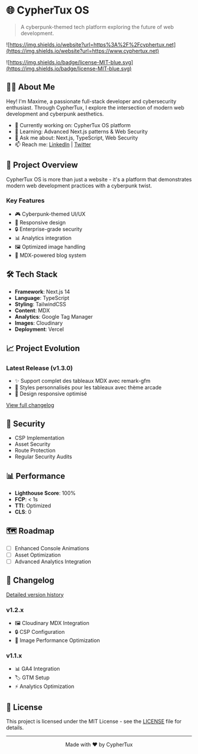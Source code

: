 # 🌐 CypherTux OS

> A cyberpunk-themed tech platform exploring the future of web development.
> 

![https://img.shields.io/website?url=https%3A%2F%2Fcyphertux.net](https://img.shields.io/website?url=https://www.cyphertux.net)

![https://img.shields.io/badge/license-MIT-blue.svg](https://img.shields.io/badge/license-MIT-blue.svg)

## 👨‍💻 About Me

Hey! I'm Maxime, a passionate full-stack developer and cybersecurity enthusiast. Through CypherTux, I explore the intersection of modern web development and cyberpunk aesthetics.

- 🔭 Currently working on: CypherTux OS platform
- 🌱 Learning: Advanced Next.js patterns & Web Security
- 💬 Ask me about: Next.js, TypeScript, Web Security
- 📫 Reach me: [LinkedIn](https://www.linkedin.com/in/evrardmaxime/) | [Twitter](https://twitter.com/Cyphertux)

## 🚀 Project Overview

CypherTux OS is more than just a website - it's a platform that demonstrates modern web development practices with a cyberpunk twist.

### Key Features

- 🎮 Cyberpunk-themed UI/UX
- 📱 Responsive design
- 🔒 Enterprise-grade security
- 📊 Analytics integration
- 🖼️ Optimized image handling
- 📝 MDX-powered blog system

## 🛠 Tech Stack

- **Framework**: Next.js 14
- **Language**: TypeScript
- **Styling**: TailwindCSS
- **Content**: MDX
- **Analytics**: Google Tag Manager
- **Images**: Cloudinary
- **Deployment**: Vercel

## 📈 Project Evolution

### Latest Release (v1.3.0)

- ✨ Support complet des tableaux MDX avec remark-gfm
- 🎨 Styles personnalisés pour les tableaux avec thème arcade
- 📱 Design responsive optimisé

[View full changelog](https://www.cyphertux.net)

## 🔐 Security

- CSP Implementation
- Asset Security
- Route Protection
- Regular Security Audits

## 📊 Performance

- **Lighthouse Score**: 100%
- **FCP**: < 1s
- **TTI**: Optimized
- **CLS**: 0

## 🗺 Roadmap

- [ ]  Enhanced Console Animations
- [ ]  Asset Optimization
- [ ]  Advanced Analytics Integration

## 📜 Changelog

[Detailed version history](https://www.cyphertux.net)

### v1.2.x

- 🖼️ Cloudinary MDX Integration
- 🔒 CSP Configuration
- 🎯 Image Performance Optimization

### v1.1.x

- 📊 GA4 Integration
- 🏷️ GTM Setup
- ⚡ Analytics Optimization

## 📄 License

This project is licensed under the MIT License - see the [LICENSE](https://www.notion.so/cyphertux/LICENSE) file for details.

---

<p align="center">Made with ❤️ by CypherTux</p>
